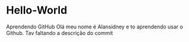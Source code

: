 # Hello-World
Aprendendo GitHub
Olá meu nome é Alansidney e to aprendendo usar o Github.
Tav faltando a descrição do commit
